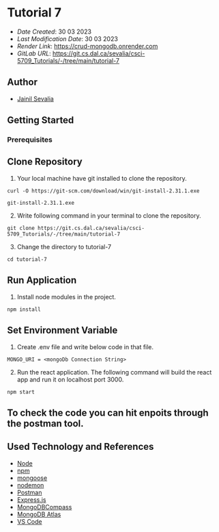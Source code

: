 # Tutorial 7

- _Date Created_: 30 03 2023
- _Last Modification Date_: 30 03 2023
- _Render Link_: https://crud-mongodb.onrender.com
- _GitLab URL_: https://git.cs.dal.ca/sevalia/csci-5709_Tutorials/-/tree/main/tutorial-7

## Author

- [Jainil Sevalia](jn498899@dal.ca)

## Getting Started

### Prerequisites

## Clone Repository

1. Your local machine have git installed to clone the repository.

```
curl -O https://git-scm.com/download/win/git-install-2.31.1.exe

git-install-2.31.1.exe
```

2. Write following command in your terminal to clone the repository.

```
git clone https://git.cs.dal.ca/sevalia/csci-5709_Tutorials/-/tree/main/tutorial-7
```

3. Change the directory to tutorial-7

```
cd tutorial-7
```

## Run Application

1. Install node modules in the project.

```
npm install
```

## Set Environment Variable

1. Create .env file and write below code in that file.

```
MONGO_URI = <mongoDb Connection String>
```

2. Run the react application. The following command will build the react app and run it on localhost port 3000.

```
npm start
```

## To check the code you can hit enpoits through the postman tool.

## Used Technology and References

- [Node](https://nodejs.org/en/)
- [npm](https://www.npmjs.com/)
- [mongoose](https://mongoosejs.com/)
- [nodemon](https://www.npmjs.com/package/nodemon)
- [Postman](https://www.postman.com/)
- [Express.js](https://expressjs.com/)
- [MongoDBCompass](https://www.mongodb.com/products/compass)
- [MongoDB Atlas](https://www.mongodb.com/atlas)
- [VS Code](https://code.visualstudio.com/)
